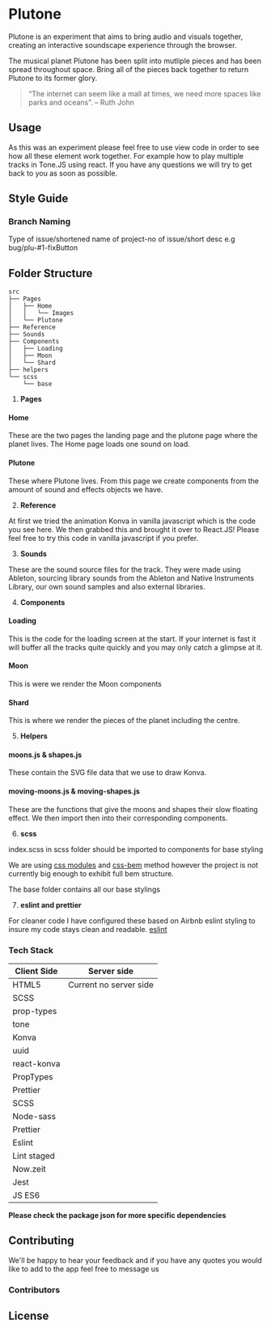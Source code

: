 # Plutone

Plutone is an experiment that aims to bring audio and visuals together, creating an interactive soundscape experience through the browser.

The musical planet Plutone has been split into mutliple pieces and has been spread throughout space. Bring all of the pieces back together to return Plutone to its former glory.

> “The internet can seem like a mall at times, we need more spaces like parks and oceans”. – Ruth John

## Usage

As this was an experiment please feel free to use view code in order to see how all these
element work together. For example how to play multiple tracks in Tone.JS using react.
If you have any questions we will try to get back to you as soon as possible.

## Style Guide

### Branch Naming

Type of issue/shortened name of project-no of issue/short desc
e.g bug/plu-#1-fixButton

## Folder Structure

```
src
├── Pages
│   ├── Home
│   │   └── Images
│   └── Plutone
├── Reference
├── Sounds
├── Components
│   ├── Loading
│   ├── Moon
│   └── Shard
├── helpers
└── scss
    └── base
```

1. **Pages**

#### Home

These are the two pages the landing page and the plutone page where the planet lives.
The Home page loads one sound on load.

#### Plutone

These where Plutone lives. From this page we create components from the amount of sound and effects
objects we have.

2. **Reference**

At first we tried the animation Konva in vanilla javascript which is the code you see here. We then grabbed
this and brought it over to React.JS! Please feel free to try this code in vanilla javascript if you prefer.

3. **Sounds**

These are the sound source files for the track. They were made using Ableton, sourcing library sounds from the Ableton and Native Instruments Library, our own sound samples and also external libraries.

4. **Components**

#### Loading

This is the code for the loading screen at the start. If your internet is fast it will buffer all the tracks quite quickly and you may only catch a glimpse at it.

#### Moon

This is were we render the Moon components

#### Shard

This is where we render the pieces of the planet including the centre.

5. **Helpers**

#### moons.js & shapes.js

These contain the SVG file data that we use to draw Konva.

#### moving-moons.js & moving-shapes.js

These are the functions that give the moons and shapes their slow floating effect. We then import then into their corresponding components.

6. **scss**

index.scss in scss folder should be imported to components for base styling

We are using [css modules](https://facebook.github.io/create-react-app/docs/adding-a-css-modules-stylesheet) and [css-bem](https://css-tricks.com/bem-101/) method however the project is not currently big enough to exhibit full bem structure.

The base folder contains all our base stylings

7. **eslint and prettier**

For cleaner code I have configured these based on Airbnb eslint styling to insure my code stays clean
and readable. [eslint](https://www.npmjs.com/package/eslint-config-airbnb)

### Tech Stack

| Client Side | Server side            |
| ----------- | ---------------------- |
| HTML5       | Current no server side |
| SCSS        |
| prop-types  |
| tone        |
| Konva       |
| uuid        |
| react-konva |
| PropTypes   |
| Prettier    |
| SCSS        |
| Node-sass   |
| Prettier    |
| Eslint      |
| Lint staged |
| Now.zeit    |
| Jest        |
| JS ES6      |

**Please check the package json for more specific dependencies**

## Contributing

We'll be happy to hear your feedback and if you have any quotes you would like to add to the app
feel free to message us

### Contributors

## License
